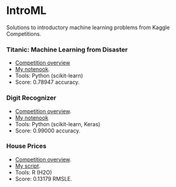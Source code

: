 # IntroML
Solutions to introductory machine learning problems from Kaggle Competitions.

### Titanic: Machine Learning from Disaster
* [Competition overview](https://www.kaggle.com/c/titanic)
* [My notenook](titanic/titanic.ipynb).
* Tools: Python (scikit-learn)
* Score: 0.78947 accuracy.

### Digit Recognizer
* [Competition overview](https://www.kaggle.com/c/digit-recognizer).
* [My notenook](digit-recognizer/digit-recognizer.ipynb)
* Tools: Python (scikit-learn, Keras)
* Score: 0.99000 accuracy.

### House Prices
* [Competition overview](https://www.kaggle.com/c/house-prices-advanced-regression-techniques).
* [My script](https://github.com/msergi/intro-ml/blob/master/houseprices/houseprices-h2o.R).
* Tools: R (H2O)
* Score: 0.13179 RMSLE.
